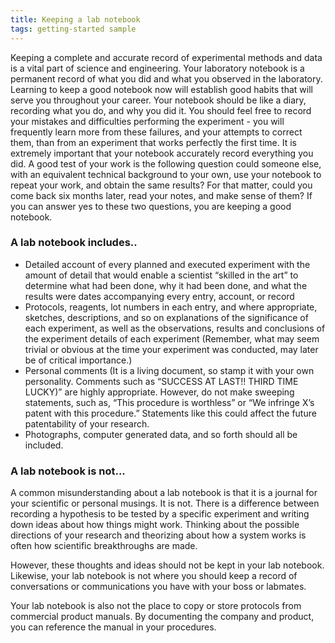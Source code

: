 ```yaml
---
title: Keeping a lab notebook
tags: getting-started sample
---
```

Keeping a complete and accurate record of experimental methods and data is a vital part of
science and engineering. Your laboratory notebook is a permanent record of what you did and
what you observed in the laboratory. Learning to keep a good notebook now will establish good
habits that will serve you throughout your career. Your notebook should be like a diary,
recording what you do, and why you did it. You should feel free to record your mistakes and
difficulties performing the experiment - you will frequently learn more from these failures, and
your attempts to correct them, than from an experiment that works perfectly the first time. It is
extremely important that your notebook accurately record everything you did. A good test of
your work is the following question could someone else, with an equivalent technical
background to your own, use your notebook to repeat your work, and obtain the same results?
For that matter, could you come back six months later, read your notes, and make sense of
them? If you can answer yes to these two questions, you are keeping a good notebook. 

### A lab notebook includes.. 

* Detailed account of every planned and executed experiment with the amount of detail that would enable a scientist “skilled in the art” to determine what had been done, why it had been done, and what the results were dates accompanying every entry, account, or record
* Protocols, reagents, lot numbers in each entry, and where appropriate, sketches, descriptions, and so on
explanations of the significance of each experiment, as well as the observations, results and conclusions of the experiment
details of each experiment (Remember, what may seem trivial or obvious at the time your experiment was conducted, may later be of critical importance.)
* Personal comments (It is a living document, so stamp it with your own personality. Comments such as “SUCCESS AT LAST!! THIRD TIME LUCKY)” are highly appropriate. However, do not make sweeping statements, such as, “This procedure is worthless” or “We infringe X’s patent with this procedure.” Statements like this could affect the future patentability of your research.
* Photographs, computer generated data, and so forth should all be included.

### A lab notebook is not...

A common misunderstanding about a lab notebook is that it is a journal for your
scientific or personal musings. It is not. There is a difference between recording a
hypothesis to be tested by a specific experiment and writing down ideas about how
things might work. Thinking about the possible directions of your research and
theorizing about how a system works is often how scientific breakthroughs are made.

However, these thoughts and ideas should not be kept in your lab notebook. Likewise,
your lab notebook is not where you should keep a record of conversations or
communications you have with your boss or labmates.

Your lab notebook is also not the place to copy or store protocols from commercial
product manuals. By documenting the company and product, you can reference the
manual in your procedures. 



